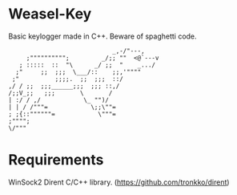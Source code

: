 # Weasel-Key
Basic keylogger made in C++. Beware of spaghetti code. 

                                 _,-/"---,
         ;"""""""""";         _/;; ""  <@`---v
       ; :::::  ::  "\      _/ ;;  "    _.../
      ;"     ;;  ;;;  \___/::    ;;,'""""
     ;"          ;;;;.  ;;  ;;;  ::/
    ,/ / ;;  ;;;______;;;  ;;; ::,/
    /;;V_;;   ;;;       \       /
    | :/ / ,/            \_ "")/
    | | / /"""=            \;;\""=
    ; ;{::""""""=            \"""=
    ;"""";
    \/"""

# Requirements 
WinSock2
Dirent C/C++ library. (https://github.com/tronkko/dirent)

